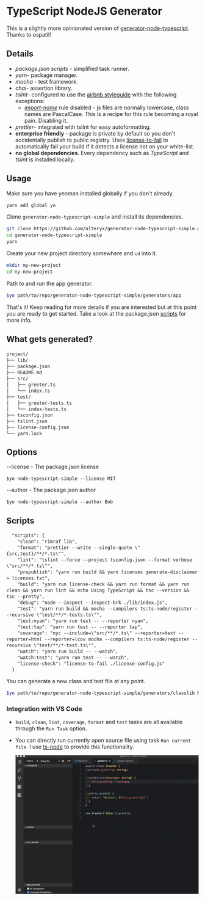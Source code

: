 # TypeScript NodeJS Generator
This is a slightly more opinionated version of [generator-node-typescript](https://github.com/ospatil/generator-node-typescript). Thanks to ospatil! 

## Details

- _package.json scripts_  - simplified task runner.
- _yarn_- package manager.
- _mocha_ - test framework.
- _chai_- assertion library.
- _tslint_- configured to use the [airbnb styleguide](https://github.com/progre/tslint-config-airbnb) with the following exceptions:
  - _[import-name](https://www.npmjs.com/package/tslint-microsoft-contrib)_ rule disabled - js files are normally lowercase, class names are PascalCase. This is a recipe for this rule becoming a royal pain. Disabling it.
- _prettier_- integrated with tslint for easy autoformatting.
- **enterprise friendly** - package is private by default so you don't accidentally publish to public registry. Uses [license-to-fail](https://www.npmjs.com/package/license-to-fail) to automatically fail your build if it detects a license not on your white-list.
- **no global dependencies**. Every dependency such as _TypeScript_ and _tslint_ is installed locally.

## Usage

Make sure you have yeoman installed globally if you don't already.
```sh
yarn add global yo
```
Clone `generator-node-typescript-simple` and install its dependencies.

```sh
git clone https://github.com/alteryx/generator-node-typescript-simple.git
cd generator-node-typescript-simple
yarn
```

Create your new project directory somewhere and `cd` into it.
```sh
mkdir my-new-project
cd ny-new-project
```

Path to and run the app generator.

```sh
$yo path/to/repo/generator-node-typescript-simple/generators/app
```

That's it! Keep reading for more details if you are interested but at this point you are ready to get started. Take a look at the package.json [scripts](##Scripts) for more info.

## What gets generated?
```
project/
├── lib/
├── package.json
├── README.md
├── src/
│   ├── greeter.ts
│   └── index.ts
├── test/
│   ├── greeter-tests.ts
│   └── index-tests.ts
├── tsconfig.json
├── tslint.json
├── license-config.json
└── yarn.lock
```
## Options

--license - The package.json license
```
$yo node-typescript-simple --license MIT 
```

--author - The package.json author
```
$yo node-typescript-simple --author Bob 
```
## Scripts

```
  "scripts": {
    "clean": "rimraf lib",
    "format": "prettier --write --single-quote \"{src,test}/**/*.ts\"",
    "lint": "tslint --force --project tsconfig.json --format verbose \"src/**/*.ts\"",
    "prepublish": "yarn run build && yarn licenses generate-disclaimer > licenses.txt",
    "build": "yarn run license-check && yarn run format && yarn run clean && yarn run lint && echo Using TypeScript && tsc --version && tsc --pretty",
    "debug": "node --inspect --inspect-brk ./lib/index.js",
    "test": "yarn run build && mocha --compilers ts:ts-node/register --recursive \"test/**/*-tests.ts\"",
    "test:nyan": "yarn run test -- --reporter nyan",
    "test:tap": "yarn run test -- --reporter tap",
    "coverage": "nyc --include=\"src/**/*.ts\" --reporter=text --reporter=html --reporter=lcov mocha --compilers ts:ts-node/register --recursive \"test/**/*-test.ts\"",
    "watch": "yarn run build -- --watch",
    "watch:test": "yarn run test -- --watch",
    "license-check": "license-to-fail ./license-config.js"
  }
```

You can generate a new class and test file at any point.

```sh
$yo path/to/repo/generator-node-typescript-simple/generators/classlib MyNewClass
```

  ### Integration with VS Code
- `build`, `clean`, `lint`, `coverage`, `format` and `test` tasks are all available through the `Run Task` option.
- You can directly run currently open source file using task `Run current file`. I use [ts-node](https://github.com/TypeStrong/ts-node) to provide this functionality.

  ![TypeScript debugging in VS Code](./img/vscode-ts-debug.gif)

